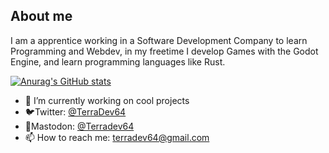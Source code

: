 ## About me

I am a apprentice working in a Software Development Company to learn Programming and Webdev, in my freetime I develop Games with the Godot Engine, and learn programming languages like Rust.

[![Anurag's GitHub stats](https://github-readme-stats.vercel.app/api?username=TerraDev64=anuraghazra)](https://github.com/anuraghazra/github-readme-stats)

- 🔭 I’m currently working on cool projects
- 🐦Twitter: [@TerraDev64](https://twitter.com/TerraDev64)
- 🐘Mastodon: [@Terradev64](https://mastodon.gamedev.place/@TerraDev64)
- 📫 How to reach me: terradev64@gmail.com

